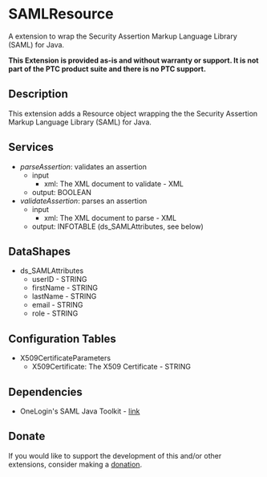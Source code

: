 # SAMLResource
A extension to wrap the Security Assertion Markup Language Library (SAML) for Java.

**This Extension is provided as-is and without warranty or support. It is not part of the PTC product suite and there is no PTC support.**

## Description
This extension adds a Resource object wrapping the the Security Assertion Markup Language Library (SAML) for Java.

## Services
- *parseAssertion*: validates an assertion
  - input
    - xml: The XML document to validate - XML
  - output: BOOLEAN
- *validateAssertion*: parses an assertion
  - input
    - xml: The XML document to parse - XML
  - output: INFOTABLE (ds_SAMLAttributes, see below)

## DataShapes
- ds_SAMLAttributes
  - userID - STRING
  - firstName - STRING
  - lastName - STRING
  - email - STRING
  - role - STRING

## Configuration Tables
- X509CertificateParameters
  - X509Certificate: The X509 Certificate - STRING

## Dependencies
  - OneLogin's SAML Java Toolkit - [link](https://github.com/onelogin/java-saml)

## Donate
If you would like to support the development of this and/or other extensions, consider making a [donation](https://www.paypal.com/donate/?business=HCDX9BAEYDF4C&no_recurring=0&currency_code=EUR).
